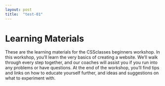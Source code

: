 ```yaml
---
layout: post
title:  "test-01"
---
```


# Learning Materials

These are the learning materials for the CSSclasses beginners workshop. In this workshop, you’ll learn the very basics of creating a website. We’ll walk through every step together, and our coaches will assist you if you run into any problems or have questions. At the end of the workshop, you’ll find tips and links on how to educate yourself further, and ideas and suggestions on what to experiment with.
